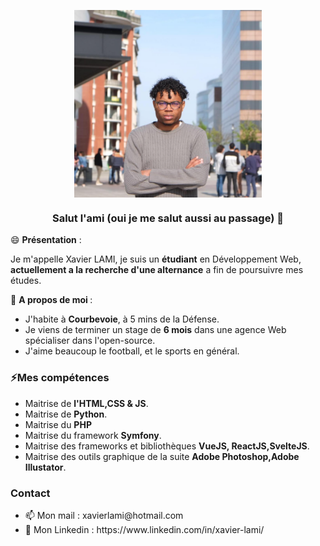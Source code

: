 <p align="center">
  <img align="center" alt="Picture" src="https://github.com/XaviLami/XaviLami/blob/main/img/Photo%20pp.png" width="300" />
</p>
<h3 align="center"> Salut l'ami (oui je me salut aussi au passage)  👋</h3>

😄 <b>Présentation</b> : <br>
<p>Je m'appelle Xavier LAMI, je suis un <b>étudiant</b> en Développement Web, <b>actuellement a la recherche d'une alternance</b> a fin de poursuivre mes études.</p>

💬 <b>A propos de moi </b>: 
<ul>
  <li> J'habite à <b>Courbevoie</b>, à 5 mins de la Défense.
  <li> Je viens de terminer un stage de <b>6 mois</b> dans une agence Web spécialiser dans l'open-source. </li>
  <li> J'aime beaucoup le football, et le sports en général. </li>
</ul>
<h3>⚡Mes compétences </h3>
<ul>
  <li> Maitrise de <b>l'HTML,CSS & JS</b>.</li>
  <li> Maitrise de <b>Python</b>.</li>
  <li> Maitrise du <b>PHP</b> </li>
  <li> Maitrise du framework <b> Symfony</b>.</li>
  <li> Maitrise des frameworks et bibliothèques <b>VueJS, ReactJS,SvelteJS</b>.</li>
  <li> Maitrise des outils graphique de la suite <b>Adobe Photoshop,Adobe Illustator</b>.</li>
</ul>
    <h3> Contact</h3>
    <ul>
      <li> 📫 Mon mail : xavierlami@hotmail.com </li>
      <li> 💼 Mon Linkedin : https://www.linkedin.com/in/xavier-lami/ </li>
    </ul>

<!--
**XaviLami/XaviLami** is a ✨ _special_ ✨ repository because its `README.md` (this file) appears on your GitHub profile.

Here are some ideas to get you started:

- 🔭 I’m currently working on ...
- 🌱 I’m currently learning ...
- 👯 I’m looking to collaborate on ...
- 🤔 I’m looking for help with ...
- 💬 Ask me about ...
- 📫 How to reach me: ...
- 😄 Pronouns: ...
- ⚡ Fun fact: ...
-->

